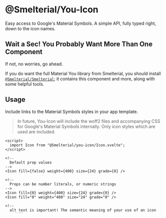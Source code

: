 [`@Smelterial/Smelterial`]:
  https://npmjs.com/package/@smelterial/smelterial

# @Smelterial/You-Icon

Easy access to Google's Material Symbols. A simple API, fully typed right,
down to the icon names.

## Wait a Sec! You Probably Want More Than One Component

If not, no worries, go ahead.

If you do want the full Material You library from Smelterial, you should
install [`@Smelterial/Smelterial`]; it contains this component and more,
along with some helpful tools.

## Usage

Include links to the Material Symbols styles in your app template.

> In future, You-Icon will include the woff2 files and accompanying CSS for
> Google's Material Symbols internally. Only icon styles which are used are
> included.

```svelte
<script>
  import Icon from "@Smelterial/you-icon/Icon.svelte";
</script>

<!--
  Default prop values
-->
<Icon fill={false} weight={400} size={24} grade={0} />

<!--
  Props can be number literals, or numeric strings
-->
<Icon fill={0} weight={400} size={24} grade={0} />
<Icon fill="0" weight="400" size="24" grade="0" />

<!--
  alt text is important! The semantic meaning of your use of an icon may differ
  from what the ligature text would otherwise suggest.
  See https://fonts.google.com/icons?icon.query=deployed_code_history
-->
<Icon
  name="deployed_code_history"
  alt="Waiting for cube"
  fill={false}
  weight={400}
  size={24}
  grade={0}
/>

<!--
  Available styles are outlined, rounded, or sharp.
  See https://fonts.google.com/icons for info
-->
<Icon style="outlined" />
<Icon style="rounded" />
<Icon style="sharp" />

<!--
  You can use `configMode` to apply styling defaults to all icons within it
  (including children of the current page/component)
-->
<Icon configMode fill weight="500" size="40" grade="200">
  <!-- Filled, weight 500, size 40, grade 200 -->
  <Icon />
  <!-- Not filled, weight 500, size 40, grade 200 -->
  <Icon fill={false} />
  <!-- Filled, weight 200, size 24, grade 200 -->
  <Icon size="24" weight={200} />
  <!-- everything passed into the slot(s) inherit these defaults -->
  <slot />
</Icon>
```

If you have a custom icon set which adhere's to the same specification as
Google's Material Symbols, you can make the following changes to use that
instead:

```svelte
<script>
  import Icon from "@Smelterial/you-icon/Icon.svelte";

  const classname = "my-custom-icon-set";
</script>

<Icon style="custom__{classname}">ligature_text_here</Icon>
```
